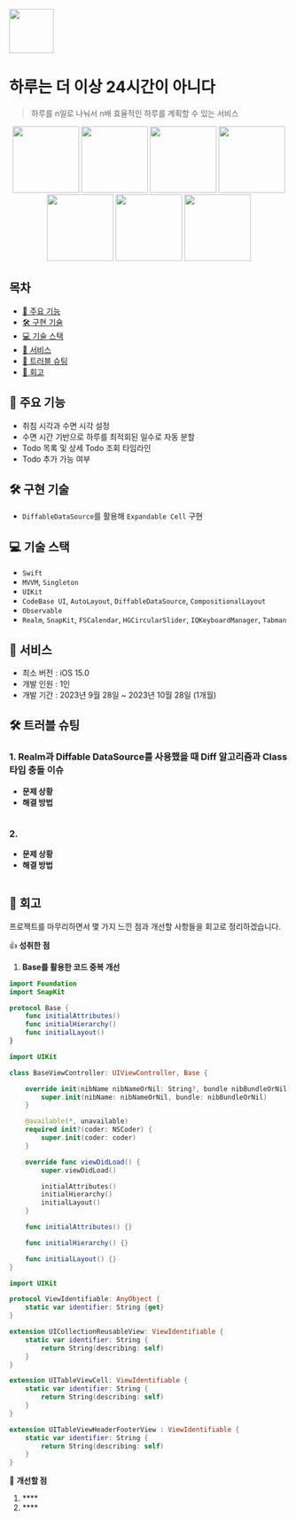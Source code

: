 <img src="https://github.com/Seungwoo-Seo/A-day-is-no-longer-24-hours/assets/72753868/2d1de35c-655e-4d92-ad02-588512fee4a6" width="80"></br>
# 하루는 더 이상 24시간이 아니다

> 하루를 n일로 나눠서 n배 효율적인 하루를 계획할 수 있는 서비스
  
<p align="center">
  <img src="https://github.com/Seungwoo-Seo/A-day-is-no-longer-24-hours/assets/72753868/4f9f91b9-3cc4-4c9d-8e5a-4ffc1558c805" width="120">
  <img src="https://github.com/Seungwoo-Seo/A-day-is-no-longer-24-hours/assets/72753868/820b5685-901d-441d-9fc5-06e15592ed62" width="120">
  <img src="https://github.com/Seungwoo-Seo/A-day-is-no-longer-24-hours/assets/72753868/9c1cd1f0-8e28-45d1-b905-3579485613d2" width="120">
  <img src="https://github.com/Seungwoo-Seo/A-day-is-no-longer-24-hours/assets/72753868/526e0317-850f-4fcd-a1a7-90ee5dcdb07c" width="120">
  <img src="https://github.com/Seungwoo-Seo/A-day-is-no-longer-24-hours/assets/72753868/900a0ce0-3429-4bf4-ac50-c7c85563c553" width="120">
  <img src="https://github.com/Seungwoo-Seo/A-day-is-no-longer-24-hours/assets/72753868/427e1925-5fbe-457f-a593-ac96cb6cc836" width="120">
  <img src="https://github.com/Seungwoo-Seo/A-day-is-no-longer-24-hours/assets/72753868/960e2bed-09b0-4358-9e15-9601b280ea1a" width="120">
</p>

## 목차

- [🚀 주요 기능](#-주요-기능)
- [🛠 구현 기술](#-구현-기술) 
- [💻 기술 스택](#-기술-스택)
- [📱 서비스](#-서비스)
- [🚨 트러블 슈팅](#-트러블-슈팅)
- [📝 회고](#-회고)

## 🚀 주요 기능

- 취침 시각과 수면 시각 설정
- 수면 시간 기반으로 하루를 최적회된 일수로 자동 분할
- Todo 목록 및 상세 Todo 조회 타임라인
- Todo 추가 가능 여부

## 🛠 구현 기술

- `DiffableDataSource`를 활용해 `Expandable Cell` 구현


## 💻 기술 스택

- `Swift`
- `MVVM`, `Singleton`
- `UIKit`
- `CodeBase UI`, `AutoLayout`, `DiffableDataSource`, `CompositionalLayout`
- `Observable`
- `Realm`, `SnapKit`, `FSCalendar`, `HGCircularSlider`, `IQKeyboardManager`, `Tabman`

## 📱 서비스

- 최소 버전 : iOS 15.0
- 개발 인원 : 1인
- 개발 기간 : 2023년 9월 28일 ~ 2023년 10월 28일 (1개월)

## 🛠 트러블 슈팅

<!-- 프로젝트 중 발생한 문제와 그 해결 방법에 대한 내용을 기록한다. -->
### 1. Realm과 Diffable DataSource를 사용했을 때  Diff 알고리즘과 Class 타입 충돌 이슈
- **문제 상황**</br>
- **해결 방법**</br>
~~~swift
~~~

### 2. 
- **문제 상황** </br>
- **해결 방법** </br>
~~~swift
~~~

## 📝 회고
<!-- 프로젝트를 마무리하면서 느낀 소회, 개선점, 다음에 시도해보고 싶은 것 등을 정리한다. -->
프로젝트를 마무리하면서 몇 가지 느낀 점과 개선할 사항들을 회고로 정리하겠습니다.

👍 **성취한 점**
1. **Base를 활용한 코드 중복 개선**</br>
~~~swift
import Foundation
import SnapKit

protocol Base {
    func initialAttributes()
    func initialHierarchy()
    func initialLayout()
}
~~~
~~~swift
import UIKit

class BaseViewController: UIViewController, Base {

    override init(nibName nibNameOrNil: String?, bundle nibBundleOrNil: Bundle?) {
        super.init(nibName: nibNameOrNil, bundle: nibBundleOrNil)
    }

    @available(*, unavailable)
    required init?(coder: NSCoder) {
        super.init(coder: coder)
    }

    override func viewDidLoad() {
        super.viewDidLoad()

        initialAttributes()
        initialHierarchy()
        initialLayout()
    }

    func initialAttributes() {}

    func initialHierarchy() {}

    func initialLayout() {}
}
~~~
~~~swift
import UIKit

protocol ViewIdentifiable: AnyObject {
    static var identifier: String {get}
}

extension UICollectionReusableView: ViewIdentifiable {
    static var identifier: String {
        return String(describing: self)
    }
}

extension UITableViewCell: ViewIdentifiable {
    static var identifier: String {
        return String(describing: self)
    }
}

extension UITableViewHeaderFooterView : ViewIdentifiable {
    static var identifier: String {
        return String(describing: self)
    }
}
~~~

🤔 **개선할 점**
1. ****</br>
2. ****</br>


